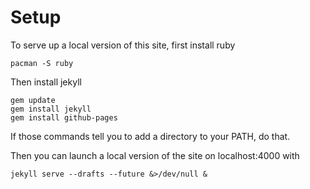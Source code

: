
# Setup

To serve up a local version of this site, first install ruby

```
pacman -S ruby
```

Then install jekyll

```
gem update
gem install jekyll
gem install github-pages
```

If those commands tell you to add a directory to your PATH, do that.

Then you can launch a local version of the site on localhost:4000 with

```
jekyll serve --drafts --future &>/dev/null &
```

